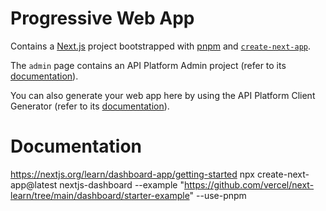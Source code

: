 # Progressive Web App

Contains a [Next.js](https://nextjs.org/) project bootstrapped with [pnpm](https://pnpm.io/) and [`create-next-app`](https://github.com/vercel/next.js/tree/canary/packages/create-next-app).

The `admin` page contains an API Platform Admin project (refer to its [documentation](https://api-platform.com/docs/admin)).

You can also generate your web app here by using the API Platform Client Generator (refer to its [documentation](https://api-platform.com/docs/client-generator/nextjs/)).

# Documentation
https://nextjs.org/learn/dashboard-app/getting-started
npx create-next-app@latest nextjs-dashboard --example "https://github.com/vercel/next-learn/tree/main/dashboard/starter-example" --use-pnpm
